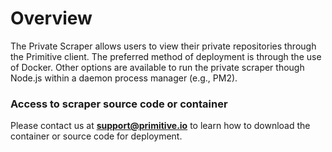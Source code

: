# Overview

The Private Scraper allows users to view their private repositories through the Primitive client. The preferred method of deployment is through the use of Docker. Other options are available to run the private scraper though Node.js within a daemon process manager (e.g., PM2).

### Access to scraper source code or container

Please contact us at **support@primitive.io** to learn how to download the container or source code for deployment.